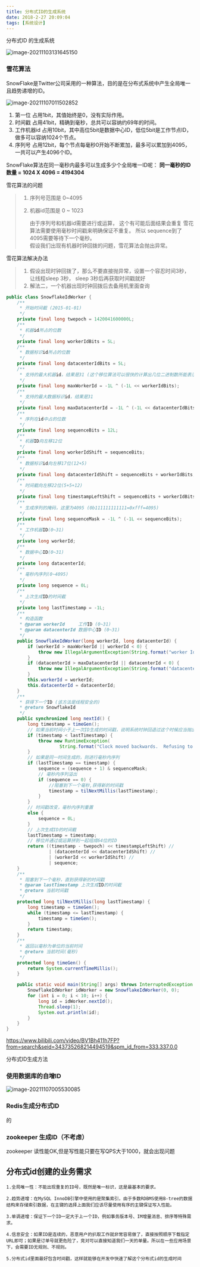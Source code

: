 ```yaml
---
title: 分布式ID的生成系统
date: 2018-2-27 20:09:04
tags: [系统设计]
---
```



分布式ID 的生成系统

![image-20211103131645150](http://guxiangflyimagebucket.oss-cn-beijing.aliyuncs.com/img/image-20211103131645150.png)



### 雪花算法

SnowFlake是Twitter公司采用的一种算法，目的是在分布式系统中产生全局唯一且趋势递增的ID。

![image-20211107011502852](http://guxiangflyimagebucket.oss-cn-beijing.aliyuncs.com/img/image-20211107011502852.png)

1. 第一位  占用1bit，其值始终是0，没有实际作用。 
2. 时间戳   占用41bit，精确到毫秒，总共可以容纳约69年的时间。 
3. 工作机器id   占用10bit，其中高位5bit是数据中心ID，低位5bit是工作节点ID，做多可以容纳1024个节点。 
4. 序列号 占用12bit，每个节点每毫秒0开始不断累加，最多可以累加到4095，一共可以产生4096个ID。

SnowFlake算法在同一毫秒内最多可以生成多少个全局唯一ID呢： **同一毫秒的ID数量 = 1024 X 4096 = 4194304**



雪花算法的问题

> 1. 序列号范围是  0~4095
>
> 2. 机器id范围是  0 ~ 1023  
>
>    由于序列号和机器id需要进行或运算， 这个有可能后面结果会重复
     雪花算法需要使用毫秒时间戳来明确保证不重复。 所以 sequence到了4095需要等待下一个毫秒。   
     假设我们出现有机器时钟回拨的问题，雪花算法会抛出异常。
>
雪花算法解决办法
> 1. 假设出现时钟回拨了，那么不要直接抛异常，设置一个容忍时间3秒，让线程sleep 3秒， sleep 3秒后再获取时间戳就好
> 2. 解法二，一个机器出现时钟回拨后去备用机里面查询



```JAVA
public class SnowflakeIdWorker {
    /**
     * 开始时间截 (2015-01-01)
     */
    private final long twepoch = 1420041600000L;
    /**
     * 机器id所占的位数
     */
    private final long workerIdBits = 5L;
    /**
     * 数据标识id所占的位数
     */
    private final long datacenterIdBits = 5L;
    /**
     * 支持的最大机器id，结果是31 (这个移位算法可以很快的计算出几位二进制数所能表示的最大十进制数)
     */
    private final long maxWorkerId = -1L ^ (-1L << workerIdBits);
    /**
     * 支持的最大数据标识id，结果是31
     */
    private final long maxDatacenterId = -1L ^ (-1L << datacenterIdBits);
    /**
     * 序列在id中占的位数
     */
    private final long sequenceBits = 12L;
    /**
     * 机器ID向左移12位
     */
    private final long workerIdShift = sequenceBits;
    /**
     * 数据标识id向左移17位(12+5)
     */
    private final long datacenterIdShift = sequenceBits + workerIdBits;
    /**
     * 时间截向左移22位(5+5+12)
     */
    private final long timestampLeftShift = sequenceBits + workerIdBits + datacenterIdBits;
    /**
     * 生成序列的掩码，这里为4095 (0b111111111111=0xfff=4095)
     */
    private final long sequenceMask = -1L ^ (-1L << sequenceBits);
    /**
     * 工作机器ID(0~31)
     */
    private long workerId;
    /**
     * 数据中心ID(0~31)
     */
    private long datacenterId;
    /**
     * 毫秒内序列(0~4095)
     */
    private long sequence = 0L;
    /**
     * 上次生成ID的时间截
     */
    private long lastTimestamp = -1L;
    /**
     * 构造函数
     * @param workerId     工作ID (0~31)
     * @param datacenterId 数据中心ID (0~31)
     */
    public SnowflakeIdWorker(long workerId, long datacenterId) {
        if (workerId > maxWorkerId || workerId < 0) {
            throw new IllegalArgumentException(String.format("worker Id can't be greater than %d or less than 0", maxWorkerId));
        }
        if (datacenterId > maxDatacenterId || datacenterId < 0) {
            throw new IllegalArgumentException(String.format("datacenter Id can't be greater than %d or less than 0", maxDatacenterId));
        }
        this.workerId = workerId;
        this.datacenterId = datacenterId;
    }
    /**
     * 获得下一个ID (该方法是线程安全的)
     * @return SnowflakeId
     */
    public synchronized long nextId() {
        long timestamp = timeGen();
        // 如果当前时间小于上一次ID生成的时间戳，说明系统时钟回退过这个时候应当抛出异常
        if (timestamp < lastTimestamp) {
            throw new RuntimeException(
                    String.format("Clock moved backwards.  Refusing to generate id for %d milliseconds", lastTimestamp - timestamp));
        }
        // 如果是同一时间生成的，则进行毫秒内序列
        if (lastTimestamp == timestamp) {
            sequence = (sequence + 1) & sequenceMask;
            // 毫秒内序列溢出
            if (sequence == 0) {
                //阻塞到下一个毫秒,获得新的时间戳
                timestamp = tilNextMillis(lastTimestamp);
            }
        }
        // 时间戳改变，毫秒内序列重置
        else {
            sequence = 0L;
        }
        // 上次生成ID的时间截
        lastTimestamp = timestamp;
        // 移位并通过或运算拼到一起组成64位的ID
        return ((timestamp - twepoch) << timestampLeftShift) //
                | (datacenterId << datacenterIdShift) //
                | (workerId << workerIdShift) //
                | sequence;
    }
    /**
     * 阻塞到下一个毫秒，直到获得新的时间戳
     * @param lastTimestamp 上次生成ID的时间截
     * @return 当前时间戳
     */
    protected long tilNextMillis(long lastTimestamp) {
        long timestamp = timeGen();
        while (timestamp <= lastTimestamp) {
            timestamp = timeGen();
        }
        return timestamp;
    }
    /**
     * 返回以毫秒为单位的当前时间
     * @return 当前时间(毫秒)
     */
    protected long timeGen() {
        return System.currentTimeMillis();
    }

    public static void main(String[] args) throws InterruptedException {
        SnowflakeIdWorker idWorker = new SnowflakeIdWorker(0, 0);
        for (int i = 0; i < 10; i++) {
            long id = idWorker.nextId();
            Thread.sleep(1);
            System.out.println(id);
        }
    }
}
```



https://www.bilibili.com/video/BV1Bh411h7FP?from=search&seid=343735268214494519&spm_id_from=333.337.0.0







分布式ID生成方法

### 使用数据库的自增ID

![image-20211107005530085](http://guxiangflyimagebucket.oss-cn-beijing.aliyuncs.com/img/image-20211107005530085.png)




### Redis生成分布式ID
 的

### zookeeper 生成ID（不考虑）
zookeeper 读性能OK,但是写性能只要在写QPS大于1000，就会出现问题 




## 分布式id创建的业务需求
```
1.全局唯一性：不能出现重复的ID号，既然是唯一标识，这是最基本的要求。

2.趋势递增：在MySQL InnoDB引擎中使用的是聚集索引，由于多数RDBMS使用B-tree的数据结构来存储索引数据，在主键的选择上面我们应该尽量使用有序的主键保证写入性能。

3.单调递增：保证下一个ID一定大于上一个ID，例如事务版本号、IM增量消息、排序等特殊需求。

4.信息安全：如果ID是连续的，恶意用户的扒取工作就非常容易做了，直接按照顺序下载指定URL即可；如果是订单号就更危险了，竞对可以直接知道我们一天的单量。所以在一些应用场景下，会需要ID无规则、不规则。

5.分布式id里面最好包含时间戳，这样就能够在开发中快速了解这个分布式id的生成时间


```